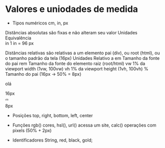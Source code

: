 # Valores e uniodades de medida

- Tipos numéricos
  <length> cm, in, px

Distâncias absolutas são fixas e não alteram seu valor
Unidades Equivalência  
in 1 in = 96 px

Distâncias relativas são relativas a um elemento pai (div), ou root (html), ou o tamanho padrão da tela (16px)
Unidades Relativo a
em Tamanho da fonte do pai
rem Tamanho da fonte do elemento raiz (root/html)
vw 1% da viewport width (1vw, 100vw)
vh 1% da viewport height (1vh, 100vh)
% Tamanho do pai (16px -> 50% = 8px)

<p>olá</p> 16px
<p style="font-size: 50%;">olá</p> 8px

- Posições
  top, right, bottom, left, center

- Funções
  rgb() cores, hsl(), url() acessa um site, calc() operações com pixels (50% + 2px)

- Identificadores
  String, red, black, gold;
